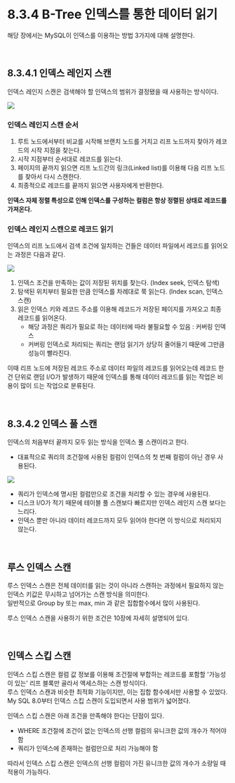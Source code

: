 # 8.3.4 B-Tree 인덱스를 통한 데이터 읽기

해당 장에서는 MySQL이 인덱스를 이용하는 방법 3가지에 대해 설명한다.

<br>

## 8.3.4.1 인덱스 레인지 스캔
인덱스 레인지 스캔은 검색해야 할 인덱스의 범위가 결정됐을 때 사용하는 방식이다.

![](https://velog.velcdn.com/images/hellojihyoung/post/650293f9-1935-4ee8-b92d-82f22a2e1f11/image.png)

### 인덱스 레인지 스캔 순서
1. 루트 노드에서부터 비교를 시작해 브랜치 노드를 거치고 리프 노드까지 찾아가 레코드의 시작 지점을 찾는다.
2. 시작 지점부터 순서대로 레코드를 읽는다.
3. 페이지의 끝까지 읽으면 리프 노드간의 링크(Linked list)를 이용해 다음 리프 노드를 찾아서 다시 스캔한다.
4. 최종적으로 레코드를 끝까지 읽으면 사용자에게 반환한다.

**인덱스 자체 정렬 특성으로 인해 인덱스를 구성하는 컬럼은 항상 정렬된 상태로 레코드를 가져온다.**

### 인덱스 레인지 스캔으로 레코드 읽기
인덱스의 리프 노드에서 검색 조건에 일치하는 건들은 데이터 파일에서 레코드를 읽어오는 과정은 다음과 같다.

![](https://velog.velcdn.com/images/hellojihyoung/post/cae69153-ce69-47f9-85ea-f57594d618fb/image.png)

1. 인덱스 조건을 만족하는 값이 저장된 위치를 찾는다. (Index seek, 인덱스 탐색)
2. 탐색된 위치부터 필요한 만큼 인덱스를 차례대로 쭉 읽는다. (Index scan, 인덱스 스캔)
3. 읽은 인덱스 키와 레코드 주소를 이용해 레코드가 저장된 페이지를 가져오고 최종 레코드를 읽어온다.
    - 해당 과정은 쿼리가 필요로 하는 데이터에 따라 불필요할 수 있음 : 커버링 인덱스
    - 커버링 인덱스로 처리되는 쿼리는 랜덤 읽기가 상당히 줄어들기 때문에 그만큼 성능이 빨라진다.

이때 리프 노드에 저장된 레코드 주소로 데이터 파일의 레코드를 읽어오는데 레코드 한 건 단위로 랜덤 I/O가 발생하기 때문에 인덱스를 통해 데이터 레코드를 읽는 작업은 비용이 많이 드는 작업으로 분류된다.


<br>

## 8.3.4.2 인덱스 풀 스캔
인덱스의 처음부터 끝까지 모두 읽는 방식을 인덱스 풀 스캔이라고 한다.
- 대표적으로 쿼리의 조건절에 사용된 컬럼이 인덱스의 첫 번째 컬럼이 아닌 경우 사용된다.

![](https://velog.velcdn.com/images/hellojihyoung/post/2a4f7489-ace8-4fd6-b7f0-fe0b6783ffb0/image.png)

- 쿼리가 인덱스에 명시된 컬럼만으로 조건을 처리할 수 있는 경우에 사용된다.
- 디스크 I/O가 적기 때문에 테이블 풀 스캔보다 빠르지만 인덱스 레인지 스캔 보다는 느리다. 
- 인덱스 뿐만 아니라 데이터 레코드까지 모두 읽어야 한다면 이 방식으로 처리되지 않는다. 

<br>

## 루스 인덱스 스캔
루스 인덱스 스캔은 전체 데이터를 읽는 것이 아니라 스캔하는 과정에서 필요하지 않는 인덱스 키값은 무시하고 넘어가는 스캔 방식을 의미한다.       
일반적으로 Group by 또는  max, min 과 같은 집합함수에서 많이 사용된다.  

루스 인덱스 스캔을 사용하기 위한 조건은 10장에 자세히 설명되어 있다.

<br>

## 인덱스 스킵 스캔
인덱스 스킵 스캔은 컬럼 값 정보를 이용해 조건절에 부합하는 레코드를 포함할 '가능성이 있는' 리프 블록만 골라서 액세스하는 스캔 방식이다.       
루스 인덱스 스캔과 비슷한 최적화 기능이지만, 이는 집합 함수에서만 사용할 수 있었다. My SQL 8.0부터 인덱스 스킵 스캔이 도입되면서 사용 범위가 넓어졌다.

인덱스 스킵 스캔은 아래 조건을 만족해야 한다는 단점이 있다.
+ WHERE 조건절에 조건이 없는 인덱스의 선행 컬럼의 유니크한 값의 개수가 적어야 함
+ 쿼리가 인덱스에 존재하는 컬럼만으로 처리 가능해야 함

따라서 인덱스 스킵 스캔은 인덱스의 선행 컬럼이 가진 유니크한 값의 개수가 소량일 때 적용이 가능하다.
